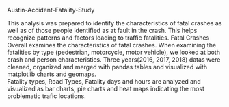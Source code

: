 Austin-Accident-Fatality-Study

This analysis was prepared to identify the characteristics of fatal crashes as well as of those people identified as at fault in the crash.  This helps recognize patterns and factors leading to traffic fatalities.
Fatal Crashes Overall examines the characteristics of fatal crashes.  When examining the fatalities by type (pedestrian, motorcycle, motor vehicle), we looked at both crash and person characteristics.
Three years(2016, 2017, 2018) datas were cleaned, organized and merged with pandas tables and visualized with matplotlib charts and geomaps.  
Fatality types, Road Types, Fatality days and hours are analyzed and visualized as bar charts, pie charts and heat maps indicating the most problematic trafic locations. 

